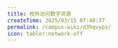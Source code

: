 ```yaml
---
title: 校外访问数字资源
createTime: 2025/03/15 07:48:37
permalink: /campus-wiki/d3hqvypz/
icon: tabler:network-off
---
```

